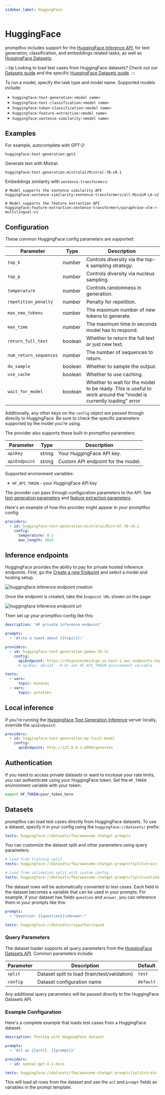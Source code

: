 ```yaml
---
sidebar_label: HuggingFace
---
```


# HuggingFace

promptfoo includes support for the [HuggingFace Inference API](https://huggingface.co/inference-api), for text generation, classification, and embeddings related tasks, as well as [HuggingFace Datasets](https://huggingface.co/docs/datasets).

:::tip
Looking to load test cases from HuggingFace datasets? Check out our [Datasets guide](/docs/configuration/tests) and the specific [HuggingFace Datasets guide](/docs/configuration/tests/huggingface).
:::

To run a model, specify the task type and model name. Supported models include:

- `huggingface:text-generation:<model name>`
- `huggingface:text-classification:<model name>`
- `huggingface:token-classification:<model name>`
- `huggingface:feature-extraction:<model name>`
- `huggingface:sentence-similarity:<model name>`

## Examples

For example, autocomplete with GPT-2:

```
huggingface:text-generation:gpt2
```

Generate text with Mistral:

```
huggingface:text-generation:mistralai/Mistral-7B-v0.1
```

Embeddings similarity with `sentence-transformers`:

```
# Model supports the sentence similarity API
huggingface:sentence-similarity:sentence-transformers/all-MiniLM-L6-v2

# Model supports the feature extraction API
huggingface:feature-extraction:sentence-transformers/paraphrase-xlm-r-multilingual-v1
```

## Configuration

These common HuggingFace config parameters are supported:

| Parameter              | Type    | Description                                                                                                     |
| ---------------------- | ------- | --------------------------------------------------------------------------------------------------------------- |
| `top_k`                | number  | Controls diversity via the top-k sampling strategy.                                                             |
| `top_p`                | number  | Controls diversity via nucleus sampling.                                                                        |
| `temperature`          | number  | Controls randomness in generation.                                                                              |
| `repetition_penalty`   | number  | Penalty for repetition.                                                                                         |
| `max_new_tokens`       | number  | The maximum number of new tokens to generate.                                                                   |
| `max_time`             | number  | The maximum time in seconds model has to respond.                                                               |
| `return_full_text`     | boolean | Whether to return the full text or just new text.                                                               |
| `num_return_sequences` | number  | The number of sequences to return.                                                                              |
| `do_sample`            | boolean | Whether to sample the output.                                                                                   |
| `use_cache`            | boolean | Whether to use caching.                                                                                         |
| `wait_for_model`       | boolean | Whether to wait for the model to be ready. This is useful to work around the "model is currently loading" error |

Additionally, any other keys on the `config` object are passed through directly to HuggingFace. Be sure to check the specific parameters supported by the model you're using.

The provider also supports these built-in promptfoo parameters:

| Parameter     | Type   | Description                        |
| ------------- | ------ | ---------------------------------- |
| `apiKey`      | string | Your HuggingFace API key.          |
| `apiEndpoint` | string | Custom API endpoint for the model. |

Supported environment variables:

- `HF_API_TOKEN` - your HuggingFace API key

The provider can pass through configuration parameters to the API. See [text generation parameters](https://huggingface.co/docs/api-inference/detailed_parameters#text-generation-task) and [feature extraction parameters](https://huggingface.co/docs/api-inference/detailed_parameters#feature-extraction-task).

Here's an example of how this provider might appear in your promptfoo config:

```yaml
providers:
  - id: huggingface:text-generation:mistralai/Mistral-7B-v0.1
    config:
      temperature: 0.1
      max_length: 1024
```

## Inference endpoints

HuggingFace provides the ability to pay for private hosted inference endpoints. First, go the [Create a new Endpoint](https://ui.endpoints.huggingface.co/new) and select a model and hosting setup.

![huggingface inference endpoint creation](/img/docs/huggingface-create-endpoint.png)

Once the endpoint is created, take the `Endpoint URL` shown on the page:

![huggingface inference endpoint url](/img/docs/huggingface-inference-endpoint.png)

Then set up your promptfoo config like this:

```yaml
description: 'HF private inference endpoint'

prompts:
  - 'Write a tweet about {{topic}}:'

providers:
  - id: huggingface:text-generation:gemma-7b-it
    config:
      apiEndpoint: https://v9igsezez4ei3cq4.us-east-1.aws.endpoints.huggingface.cloud
      # apiKey: abc123   # Or set HF_API_TOKEN environment variable

tests:
  - vars:
      topic: bananas
  - vars:
      topic: potatoes
```

## Local inference

If you're running the [Huggingface Text Generation Inference](https://github.com/huggingface/text-generation-inference) server locally, override the `apiEndpoint`:

```yaml
providers:
  - id: huggingface:text-generation:my-local-model
    config:
      apiEndpoint: http://127.0.0.1:8080/generate
```

## Authentication

If you need to access private datasets or want to increase your rate limits, you can authenticate using your HuggingFace token. Set the `HF_TOKEN` environment variable with your token:

```bash
export HF_TOKEN=your_token_here
```

## Datasets

promptfoo can load test cases directly from HuggingFace datasets. To use a dataset, specify it in your config using the `huggingface://datasets/` prefix:

```yaml
tests: huggingface://datasets/fka/awesome-chatgpt-prompts
```

You can customize the dataset split and other parameters using query parameters:

```yaml
# Load from training split
tests: huggingface://datasets/fka/awesome-chatgpt-prompts?split=train

# Load from validation split with custom config
tests: huggingface://datasets/fka/awesome-chatgpt-prompts?split=validation&config=custom
```

The dataset rows will be automatically converted to test cases. Each field in the dataset becomes a variable that can be used in your prompts. For example, if your dataset has fields `question` and `answer`, you can reference them in your prompts like this:

```yaml
prompts:
  - "Question: {{question}}\nAnswer:"

tests: huggingface://datasets/rajpurkar/squad
```

### Query Parameters

The dataset loader supports all query parameters from the [HuggingFace Datasets API](https://huggingface.co/docs/datasets-server/api_reference#get-apirows). Common parameters include:

| Parameter | Description                                   | Default   |
| --------- | --------------------------------------------- | --------- |
| `split`   | Dataset split to load (train/test/validation) | `test`    |
| `config`  | Dataset configuration name                    | `default` |

Any additional query parameters will be passed directly to the HuggingFace Datasets API.

### Example Configuration

Here's a complete example that loads test cases from a HuggingFace dataset:

```yaml
description: Testing with HuggingFace dataset

prompts:
  - 'Act as {{act}}. {{prompt}}'

providers:
  - id: openai:gpt-4.1-mini

tests: huggingface://datasets/fka/awesome-chatgpt-prompts?split=train
```

This will load all rows from the dataset and use the `act` and `prompt` fields as variables in the prompt template.
